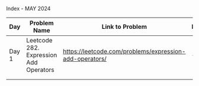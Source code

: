 Index - MAY 2024

| Day    | Problem Name                                             | Link to Problem                                                                   | Notes |
| ------- | ---------------------------------------------------- | --------------------------------------------------------------------  | ------  |
| Day 1 | Leetcode 282. Expression Add Operators    | https://leetcode.com/problems/expression-add-operators/  | -         |
|            |                                                                      |                                                                                              |           |
|            |                                                                      |                                                                                              |           |
